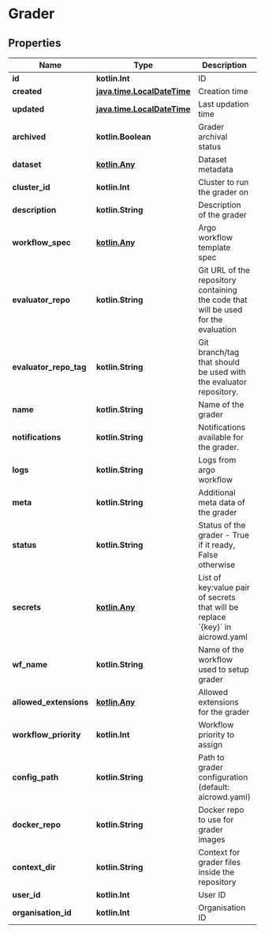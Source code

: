 
# Grader

## Properties
Name | Type | Description | Notes
------------ | ------------- | ------------- | -------------
**id** | **kotlin.Int** | ID |  [optional]
**created** | [**java.time.LocalDateTime**](java.time.LocalDateTime.md) | Creation time |  [optional]
**updated** | [**java.time.LocalDateTime**](java.time.LocalDateTime.md) | Last updation time |  [optional]
**archived** | **kotlin.Boolean** | Grader archival status |  [optional]
**dataset** | [**kotlin.Any**](kotlin.Any.md) | Dataset metadata |  [optional]
**cluster_id** | **kotlin.Int** | Cluster to run the grader on |  [optional]
**description** | **kotlin.String** | Description of the grader |  [optional]
**workflow_spec** | [**kotlin.Any**](kotlin.Any.md) | Argo workflow template spec |  [optional]
**evaluator_repo** | **kotlin.String** | Git URL of the repository containing the code that will be used for the evaluation | 
**evaluator_repo_tag** | **kotlin.String** | Git branch/tag that should be used with the evaluator repository. |  [optional]
**name** | **kotlin.String** | Name of the grader |  [optional]
**notifications** | **kotlin.String** | Notifications available for the grader. |  [optional]
**logs** | **kotlin.String** | Logs from argo workflow |  [optional]
**meta** | **kotlin.String** | Additional meta data of the grader |  [optional]
**status** | **kotlin.String** | Status of the grader - True if it ready, False otherwise |  [optional]
**secrets** | [**kotlin.Any**](kotlin.Any.md) | List of key:value pair of secrets that will be replace &#x60;{key}&#x60; in aicrowd.yaml |  [optional]
**wf_name** | **kotlin.String** | Name of the workflow used to setup grader |  [optional]
**allowed_extensions** | [**kotlin.Any**](kotlin.Any.md) | Allowed extensions for the grader |  [optional]
**workflow_priority** | **kotlin.Int** | Workflow priority to assign |  [optional]
**config_path** | **kotlin.String** | Path to grader configuration (default: aicrowd.yaml) |  [optional]
**docker_repo** | **kotlin.String** | Docker repo to use for grader images |  [optional]
**context_dir** | **kotlin.String** | Context for grader files inside the repository |  [optional]
**user_id** | **kotlin.Int** | User ID |  [optional]
**organisation_id** | **kotlin.Int** | Organisation ID |  [optional]



